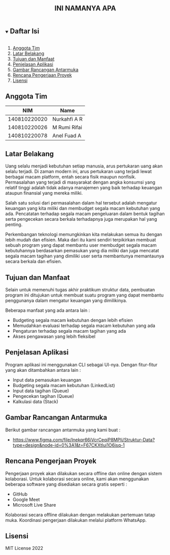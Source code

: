 <p align="center">
  <h2 align="center">
    INI NAMANYA APA
  </h2>
</p>

<!-- Daftar Isi -->
<details open="open">
  <summary><h2 style="display: inline-block">Daftar Isi</h2></summary>
  <ol>
    <li><a href="#anggota-tim">Anggota Tim</a></li>
    <li><a href="#latar-belakang">Latar Belakang</a></li>
    <li><a href="#tujuan-dan-manfaat">Tujuan dan Manfaat</a></li>
    <li><a href="#penjelasan-aplikasi">Penjelasan Aplikasi</a></li>
    <li><a href="#gambar-rancangan-antarmuka">Gambar Rancangan Antarmuka</a></li>
    <li><a href="#rencana-pengerjaan-proyek">Rencana Pengerjaan Proyek</a></li>
    <li><a href="#lisensi">Lisensi</a></li>
  </ol>
</details>

<!-- Anggota Tim -->
## Anggota Tim
| NIM           | Name         |
| ------------- |--------------|
| 140810220020  | Nurkahfi A R |
| 140810220026  | M Rumi Rifai |
| 140810220078  | Anel Fuad A  |

<!-- Latar Belakang -->
## Latar Belakang

Uang selalu menjadi kebutuhan setiap manusia, arus pertukaran uang akan selalu terjadi. Di zaman modern ini, arus pertukaran uang terjadi lewat berbagai macam platform, entah secara fisik maupun nonfisik. Permasalahan yang terjadi di masyarakat dengan angka konsumsi yang relatif tinggi adalah tidak adanya manajemen yang baik terhadap keuangan ataupun finansial yang mereka miliki.

Salah satu solusi dari permasalahan dalam hal tersebut adalah mengatur keuangan yang kita miliki dan membudget segala macam kebutuhan yang ada. Pencatatan terhadap segala macam pengeluaran dalam bentuk tagihan serta pengecekan secara berkala terhadapnya juga merupakan hal yang penting.

Perkembangan teknologi memungkinkan kita melakukan semua itu dengan lebih mudah dan efisien. Maka dari itu kami sendiri terpikirkan membuat sebuah program yang dapat membantu user membudget segala macam kebutuhannya berdasarkan pemasukan yang dia miliki dan juga mencatat segala macam tagihan yang dimiliki user serta membantunya memantaunya secara berkala dan efisien.

<!-- Tujuan dan Manfaat -->
## Tujuan dan Manfaat

Selain untuk memenuhi tugas akhir praktikum struktur data, pembuatan program ini ditujukan untuk membuat suatu program yang dapat membantu penggunanya dalam mengatur keuangan yang dimilikinya.

Beberapa manfaat yang ada antara lain :
* Budgeting segala macam kebutuhan dengan lebih efisien
* Memudahkan evaluasi terhadap segala macam kebutuhan yang ada
* Pengaturan terhadap segala macam tagihan yang ada
* Akses pengawasan yang lebih fleksibel

<!-- Penjelasan Aplikasi -->
## Penjelasan Aplikasi

Program aplikasi ini menggunakan CLI sebagai UI-nya. Dengan fitur-fitur yang akan ditambahkan antara lain :
* Input data pemasukan keuangan
* Budgeting segala macam kebutuhan (LinkedList)
* Input data tagihan (Queue)
* Pengecekan tagihan (Queue)
* Kalkulasi data (Stack)

<!-- Gambar Rancangan Antarmuka -->
## Gambar Rancangan Antarmuka

Berikut gambar rancangan antarmuka yang kami buat :
* https://www.figma.com/file/lnekqr66iVcrCeqiP8MPIi/Struktur-Data?type=design&node-id=0%3A1&t=F67CKXtlui1O6jsq-1

<!-- Rencana Pengerjaan Proyek -->
## Rencana Pengerjaan Proyek

Pengerjaan proyek akan dilakukan secara offline dan online dengan sistem kolaborasi. Untuk kolaborasi secara online, kami akan menggunakan beberapa software yang disediakan secara gratis seperti :
* GitHub
* Google Meet
* Microsoft Live Share

Kolaborasi secara offline dilakukan dengan melakukan pertemuan tatap muka. Koordinasi pengerjaan dilakukan melalui platform WhatsApp.

<!-- Lisensi -->
## Lisensi

MIT License 2022